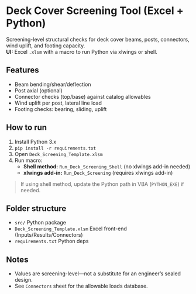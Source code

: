# Deck Cover Screening Tool (Excel + Python)

Screening-level structural checks for deck cover beams, posts, connectors, wind uplift, and footing capacity.  
**UI:** Excel `.xlsm` with a macro to run Python via xlwings or shell.

## Features
- Beam bending/shear/deflection
- Post axial (optional)
- Connector checks (top/base) against catalog allowables
- Wind uplift per post, lateral line load
- Footing checks: bearing, sliding, uplift

## How to run
1. Install Python 3.x
2. `pip install -r requirements.txt`
3. Open `Deck_Screening_Template.xlsm`
4. Run macro:
   - **Shell method:** `Run_Deck_Screening_Shell` (no xlwings add-in needed)
   - **xlwings add-in:** `Run_Deck_Screening` (requires xlwings add-in)

> If using shell method, update the Python path in VBA (`PYTHON_EXE`) if needed.

## Folder structure
- `src/` Python package
- `Deck_Screening_Template.xlsm` Excel front-end (Inputs/Results/Connectors)
- `requirements.txt` Python deps

## Notes
- Values are screening-level—not a substitute for an engineer’s sealed design.
- See `Connectors` sheet for the allowable loads database.

